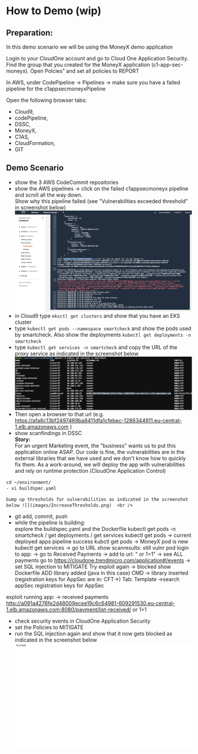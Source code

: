 # How to Demo (wip)

## Preparation:

In this demo scenario we will be using the MoneyX demo application

Login to your CloudOne account and go to Cloud One Application Security.  Find the group that you created for the MoneyX application (c1-app-sec-moneyx).  Open Polcies" and set all policies to REPORT <br />

In AWS, under CodePipeline -> Pipelines -> make sure you have a failed pipeline for the <projectname>c1appsecmoneyxPipeline  <br />

Open the following browser tabs:
- Cloud9,
- codePipeline,
- DSSC,
- MoneyX,
- C1AS,
- CloudFormation,
- GIT

## Demo Scenario
- show the 3 AWS CodeCommit repositories
- show the AWS pipelines -> click on the failed c1appsecmoneyx pipeline and scroll all the way down. <br />
  Show why this pipeline failed (see "Vulnerabilities exceeded threshold" in screenshot below) ![](images/VulnerabilitiesExceededThreshold.png)  <br />
- in Cloud9 type `eksctl get clusters` and show that you have an EKS cluster
- type `kubectl get pods --namespace smartcheck` and show the pods used by smartcheck.  Also show the deployments `kubectl get deployments -n smartcheck`
- type `kubectl get services -n smartcheck` and copy the URL of the proxy service as indicated in the screenshot below ![](images/GetDSSCURL.png) <br />
- Then open a browser to that url
(e.g. https://afa8c13bf2497469ba8411dfa1cfebec-1286344911.eu-central-1.elb.amazonaws.com )
- show scanfindings in DSSC <br />
**Story:** <br />
For an urgent Marketing event, the "business" wants us to put this application online ASAP.  Our code is fine, the vulnerabilities are in the external libraries that we have used and we don't know how to quickly fix them.  As a work-around, we will deploy the app with vulnerabilities and rely on runtime protection (CloudOne Application Control)
```
cd ~/environment/
- vi buildspec.yaml
```
    bump up thresholds for vulnerabilities as indicated in the screenshot below ![](images/IncreaseThresholds.png)  <br />

-  git add, commit, push
- while the pipeline is building: <br />
explore the buildspec.yaml and the Dockerfile
      kubectl get pods -n smartcheck / get deployments / get services
      kubectl get pods -> current deployed apps
  pipeline success
      kubctl get pods -> MoneyX pod is new
      kubectl get services -> go to URL
      show scanresults: still vulnr pod
      login to app: -> go to Received Payments -> add to url:  " or 1=1" -> see ALL payments
      go to https://cloudone.trendmicro.com/application#/events -> set SQL injection to MITIGATE
      Try exploit again  -> blocked
  show Dockerfile
      ADD library added (java in this case)
      CMD -> library inserted
      (registration keys for AppSec are in: CFT->)
          Tab: Template ->search appSec
          registration keys for AppSec


exploit running app:
-> received payments
http://a091a4276fe2d48009ecee19c6c64981-609291530.eu-central-1.elb.amazonaws.com:8080/payment/list-received/ or 1=1
- check security events in CloudOne Application Security
- set the Policies to MITIGATE
- run the SQL injection again and show that it now gets blocked as indicated in the screenshot below
![](images/Blocked.png)  <br />
